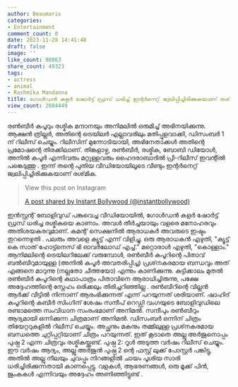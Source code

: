 ```yaml
---
author: Beaumaris
categories:
- Entertainment
comment_count: 0
date: 2023-11-28 14:41:48
draft: false
image: ''
like_count: 98863
share_count: 49323
tags:
- actress
- animal
- Rashmika Mandanna
title: ഗോൾഡൻ കളർ ഷോർട്ട് ഡ്രസ് ധരിച്ച് ഇന്റർനെറ്റ് ജ്വലിപ്പിച്ചിരിക്കുകയാണ് രശ്‌മിക
view_count: 2084449
---
```


രൺബീർ കപൂറും രശ്മിക മന്ദാനയും അനിമലിൽ ഒരുമിച്ച് അഭിനയിക്കുന്നു. ആക്ഷൻ ത്രില്ലർ, അതിന്റെ ട്രെയിലർ എല്ലാവരിലും മതിപ്പുളവാക്കി, ഡിസംബർ 1 ന് റിലീസ് ചെയ്യും. റിലീസിന് മുന്നോടിയായി, അഭിനേതാക്കൾ അതിന്റെ പ്രമോഷന്റെ തിരക്കിലാണ്. തിങ്കളാഴ്ച, രൺബീർ, രശ്മിക, ബോബി ഡിയോൾ, അനിൽ കപൂർ എന്നിവരും മറ്റുള്ളവരും ഹൈദരാബാദിൽ പ്രീ-റിലീസ് ഇവന്റിൽ പങ്കെടുത്തു . ഇന്ന് തന്റെ പുതിയ വീഡിയോയിലൂടെ വീണ്ടും ഇന്റർനെറ്റ് ജ്വലിപ്പിച്ചിരിക്കുകയാണ് രശ്‌മിക. 

> View this post on Instagram
> 
> [A post shared by Instant Bollywood (@instantbollywood)](https://www.instagram.com/reel/C0L2zjyvL91/?utm_source=ig_embed&utm_campaign=loading)

ഇൻസ്റ്റന്റ് ബോളിവുഡ് പങ്കുവെച്ച വീഡിയോയിൽ, ഗോൾഡൻ കളർ ഷോർട്ട് ഡ്രസ് ധരിച്ച രശ്മികയെ കാണാം. അവൾ തീർച്ചയായും വളരെ മനോഹരവും അതിശയകരവുമാണ്. കമന്റ് സെക്ഷനിൽ ആരാധകർ അവരുടെ ഇഷ്ടം തുറന്നെഴുതി . പലരും അവളെ ക്യൂട്ട് എന്ന് വിളിച്ചു. ഒരു ആരാധകൻ എഴുതി, "ക്യൂട്ട് കെ സാത് ഹോട്ട്നെസ് ഭി ഓവർലോഡ് എച്ച്." മറ്റൊരാൾ എഴുതി, "കൊള്ളാം." ആനിമലിന്റെ ട്രെയിലറിലേക്ക് വരുമ്പോൾ, രൺബീർ കപൂറിന്റെ പിതാവ് ബൽബീറുമായുള്ള (അനിൽ കപൂർ അവതരിപ്പിച്ച) പ്രശ്‌നകരമായ ബന്ധവും അത് എങ്ങനെ മാറുന്നു (നല്ലതോ ചീത്തയോ) എന്നും കാണിക്കുന്നു. കുട്ടിക്കാലം മുതൽ രൺബീർ കപൂറിന്റെ കഥാപാത്രം പിതാവിനെ ആരാധിച്ചിരുന്നു, പക്ഷേ അദ്ദേഹത്തിന്റെ സ്നേഹം ഒരിക്കലും തിരിച്ചറിഞ്ഞില്ല . രൺബീറിന്റെ വില്ലൻ ആർക്ക് വീട്ടിൽ നിന്നാണ് ആരംഭിക്കുന്നത് എന്ന് പറയുന്നത് ശരിയാണ്. ഷാഹിദ് കപൂറിന്റെ കബീർ സിംഗിന് ശേഷം സന്ദീപ് റെഡ്ഡി വംഗയുടെ ബോളിവുഡിലെ രണ്ടാമത്തെ സംവിധാന സംരംഭമാണ് അനിമൽ. സന്ദീപും രൺബീറും ആദ്യമായി ഒന്നിക്കുന്ന ചിത്രമാണ് അനിമൽ. ഡിസംബർ ഒന്നിന് ചിത്രം തിയേറ്ററുകളിൽ റിലീസ് ചെയ്യും. അച്ഛനും മകനും തമ്മിലുള്ള പ്രശ്‌നകരമായ ബന്ധത്തെ ചുറ്റിപ്പറ്റിയാണ് ചിത്രം പറയുന്നത്. ഇത് കൂടാതെ അല്ലു അർജുനൊപ്പം പുഷ്പ 2 എന്ന ചിത്രവും രശ്മികയ്ക്കുണ്ട്. പുഷ്പ 2: റൂൾ അടുത്ത വർഷം റിലീസ് ചെയ്യും. ഈ വർഷം ആദ്യം, അല്ലു അർജുൻ പുഷ്പ 2 ന്റെ ഫസ്റ്റ് ലുക്ക് പോസ്റ്റർ പങ്കിട്ടു, അതിൽ അല്ലു നീലയും ചുവപ്പും നിറങ്ങളിൽ ചായം പൂശിയ സാരി ധരിച്ചിരിക്കുന്നതായി കാണപ്പെട്ടു. വളകൾ, ആഭരണങ്ങൾ, ഒരു മൂക്ക് പിൻ, ജുംകകൾ എന്നിവയും അദ്ദേഹം അണിഞ്ഞിട്ടുണ്ട് .